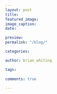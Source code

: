 ```yaml
---
layout: post
title: 
featured_image: 
image_caption: 
date: 

preview: 
permalink: "/blog/"

categories:

author: brian_whiting

tags:
  
comments: true
  
---
```

